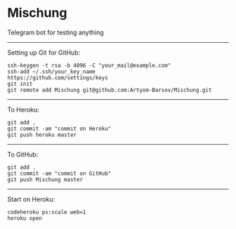 # Mischung
Telegram bot for testing anything

____________________________________
Setting up Git for GitHub:
```
ssh-keygen -t rsa -b 4096 -C "your_mail@example.com"
ssh-add ~/.ssh/your_key_name
https://github.com/settings/keys
git init
git remote add Mischung git@github.com:Artyom-Barsov/Mischung.git
```
____________________________________
To Heroku:
```
git add .
git commit -am "commit on Heroku"
git push heroku master
```
____________________________________
To GitHub:
```
git add .
git commit -am "commit on GitHub"
git push Mischung master
```
____________________________________
Start on Heroku:
```
codeheroku ps:scale web=1
heroku open
```
